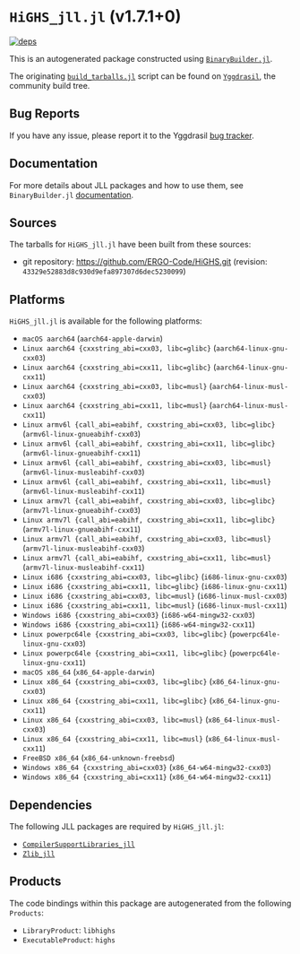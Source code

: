 # `HiGHS_jll.jl` (v1.7.1+0)

[![deps](https://juliahub.com/docs/HiGHS_jll/deps.svg)](https://juliahub.com/ui/Packages/General/HiGHS_jll/)

This is an autogenerated package constructed using [`BinaryBuilder.jl`](https://github.com/JuliaPackaging/BinaryBuilder.jl).

The originating [`build_tarballs.jl`](https://github.com/JuliaPackaging/Yggdrasil/blob/a296ce155f19c2f79254000108db37954c532fd0/H/HiGHS/HiGHS/build_tarballs.jl) script can be found on [`Yggdrasil`](https://github.com/JuliaPackaging/Yggdrasil/), the community build tree.

## Bug Reports

If you have any issue, please report it to the Yggdrasil [bug tracker](https://github.com/JuliaPackaging/Yggdrasil/issues).

## Documentation

For more details about JLL packages and how to use them, see `BinaryBuilder.jl` [documentation](https://docs.binarybuilder.org/stable/jll/).

## Sources

The tarballs for `HiGHS_jll.jl` have been built from these sources:

* git repository: https://github.com/ERGO-Code/HiGHS.git (revision: `43329e52883d8c930d9efa897307d6dec5230099`)

## Platforms

`HiGHS_jll.jl` is available for the following platforms:

* `macOS aarch64` (`aarch64-apple-darwin`)
* `Linux aarch64 {cxxstring_abi=cxx03, libc=glibc}` (`aarch64-linux-gnu-cxx03`)
* `Linux aarch64 {cxxstring_abi=cxx11, libc=glibc}` (`aarch64-linux-gnu-cxx11`)
* `Linux aarch64 {cxxstring_abi=cxx03, libc=musl}` (`aarch64-linux-musl-cxx03`)
* `Linux aarch64 {cxxstring_abi=cxx11, libc=musl}` (`aarch64-linux-musl-cxx11`)
* `Linux armv6l {call_abi=eabihf, cxxstring_abi=cxx03, libc=glibc}` (`armv6l-linux-gnueabihf-cxx03`)
* `Linux armv6l {call_abi=eabihf, cxxstring_abi=cxx11, libc=glibc}` (`armv6l-linux-gnueabihf-cxx11`)
* `Linux armv6l {call_abi=eabihf, cxxstring_abi=cxx03, libc=musl}` (`armv6l-linux-musleabihf-cxx03`)
* `Linux armv6l {call_abi=eabihf, cxxstring_abi=cxx11, libc=musl}` (`armv6l-linux-musleabihf-cxx11`)
* `Linux armv7l {call_abi=eabihf, cxxstring_abi=cxx03, libc=glibc}` (`armv7l-linux-gnueabihf-cxx03`)
* `Linux armv7l {call_abi=eabihf, cxxstring_abi=cxx11, libc=glibc}` (`armv7l-linux-gnueabihf-cxx11`)
* `Linux armv7l {call_abi=eabihf, cxxstring_abi=cxx03, libc=musl}` (`armv7l-linux-musleabihf-cxx03`)
* `Linux armv7l {call_abi=eabihf, cxxstring_abi=cxx11, libc=musl}` (`armv7l-linux-musleabihf-cxx11`)
* `Linux i686 {cxxstring_abi=cxx03, libc=glibc}` (`i686-linux-gnu-cxx03`)
* `Linux i686 {cxxstring_abi=cxx11, libc=glibc}` (`i686-linux-gnu-cxx11`)
* `Linux i686 {cxxstring_abi=cxx03, libc=musl}` (`i686-linux-musl-cxx03`)
* `Linux i686 {cxxstring_abi=cxx11, libc=musl}` (`i686-linux-musl-cxx11`)
* `Windows i686 {cxxstring_abi=cxx03}` (`i686-w64-mingw32-cxx03`)
* `Windows i686 {cxxstring_abi=cxx11}` (`i686-w64-mingw32-cxx11`)
* `Linux powerpc64le {cxxstring_abi=cxx03, libc=glibc}` (`powerpc64le-linux-gnu-cxx03`)
* `Linux powerpc64le {cxxstring_abi=cxx11, libc=glibc}` (`powerpc64le-linux-gnu-cxx11`)
* `macOS x86_64` (`x86_64-apple-darwin`)
* `Linux x86_64 {cxxstring_abi=cxx03, libc=glibc}` (`x86_64-linux-gnu-cxx03`)
* `Linux x86_64 {cxxstring_abi=cxx11, libc=glibc}` (`x86_64-linux-gnu-cxx11`)
* `Linux x86_64 {cxxstring_abi=cxx03, libc=musl}` (`x86_64-linux-musl-cxx03`)
* `Linux x86_64 {cxxstring_abi=cxx11, libc=musl}` (`x86_64-linux-musl-cxx11`)
* `FreeBSD x86_64` (`x86_64-unknown-freebsd`)
* `Windows x86_64 {cxxstring_abi=cxx03}` (`x86_64-w64-mingw32-cxx03`)
* `Windows x86_64 {cxxstring_abi=cxx11}` (`x86_64-w64-mingw32-cxx11`)

## Dependencies

The following JLL packages are required by `HiGHS_jll.jl`:

* [`CompilerSupportLibraries_jll`](https://github.com/JuliaBinaryWrappers/CompilerSupportLibraries_jll.jl)
* [`Zlib_jll`](https://github.com/JuliaBinaryWrappers/Zlib_jll.jl)

## Products

The code bindings within this package are autogenerated from the following `Products`:

* `LibraryProduct`: `libhighs`
* `ExecutableProduct`: `highs`
